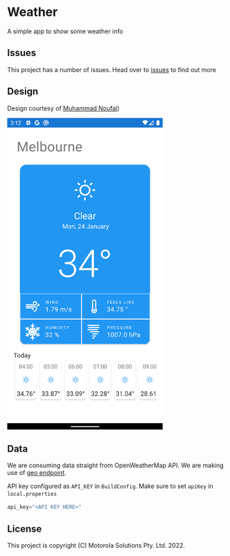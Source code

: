 # Weather

A simple app to show some weather info

## Issues

This project has a number of issues. Head over to [issues](https://github.com/Gridstone/Weather-Android/issues) to find
out more

## Design

Design courtesy of [Muhammad Noufal](https://dribbble.com/muhammad_noufal))

<img src="artwork/paid-flavour.png" width="360"/>

## Data

We are consuming data straight from OpenWeatherMap API. We are making use
of [geo endpoint](https://openweathermap.org/current#geo).

API key configured as `API_KEY` in `BuildConfig`. Make sure to set `apiKey` in `local.properties`

```groovy
api_key="<API KEY HERE>"
```

## License

This project is copyright (C) Motorola Solutions Pty. Ltd. 2022.

